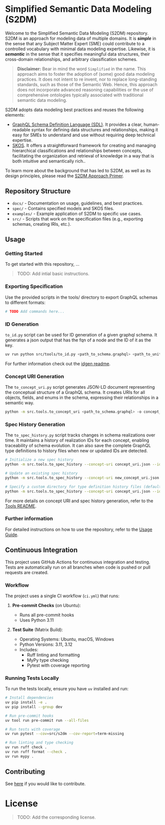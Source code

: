 # Simplified Semantic Data Modeling (S2DM)
Welcome to the Simplified Semantic Data Modeling (S2DM) repository.
S2DM is an approach for modeling data of multiple domains.
It is **_simple_** in the sense that any Subject Matter Expert (SME) could contribute to a controlled vocabulary with minimal data modeling expertise.
Likewise, it is **_semantic_** in the sense that it specifies meaningful data structures, their cross-domain relationships, and arbitrary classification schemes.

> **Disclaimer:** Bear in mind the word `Simplified` in the name.
This approach aims to foster the adoption of (some) good data modeling practices.
It does not intent to re invent, nor to replace long-standing standards, such as those of the Semantic Web.
Hence, this approach does not incorporate advanced reasoning capabilities or the use of comprehensive ontologies typically associated with traditional semantic data modeling.


S2DM adopts data modeling best practices and reuses the following elements:
- [GraphQL Schema Definition Language (SDL)](https://graphql.org/learn/schema/).
It provides a clear, human-readable syntax for defining data structures and relationships, making it easy for SMEs to understand and use without requiring deep technical expertise.
- [SKOS](https://www.w3.org/2004/02/skos/).
It offers a straightforward framework for creating and managing hierarchical classifications and relationships between concepts, facilitating the organization and retrieval of knowledge in a way that is both intuitive and semantically rich..

To learn more about the background that has led to S2DM, as well as its design principles, please read the [S2DM Approach Primer](docs/s2dm_approach_primer.md).
## Repository Structure

- `docs/` - Documentation on usage, guidelines, and best practices.
- `spec/` - Contains specified models and SKOS files.
- `examples/` - Example application of S2DM to specific use cases.
- `src/` - Scripts that work on the specification files (e.g., exporting schemas, creating IRIs, etc.).

## Usage
### Getting Started
To get started with this repository, ...
> TODO: Add intial basic instructions.

### Exporting Specification
Use the provided scripts in the tools/ directory to export GraphQL schemas to different formats:
```bash
# TODO Add commands here...
```

### ID Generation

`to_id.py` script can be used for ID generation of a given graphql schema.
It generates a json output that has the fqn of a node and the ID of it as the key.

```bash
uv run python src/tools/to_id.py <path_to_schema.graphql> <path_to_units.yaml> -o output.json
```

For further information check out the [idgen readme](src/idgen/README.md).

### Concept URI Generation

The `to_concept_uri.py` script generates JSON-LD document representing the conceptual structure of a GraphQL schema. It creates URIs for all objects, fields, and enums in the schema, expressing their relationships in a semantic way.

```bash
python -m src.tools.to_concept_uri <path_to_schema.graphql> -o concept_uri.json --namespace "https://example.org/vss#" --prefix "ns"
```

### Spec History Generation

The `to_spec_history.py` script tracks changes in schema realizations over time. It maintains a history of realization IDs for each concept, enabling traceability of schema evolution. It can also save the complete GraphQL type definitions to history files when new or updated IDs are detected.

```bash
# Initialize a new spec history
python -m src.tools.to_spec_history --concept-uri concept_uri.json --ids concept_ids.json --schema schema.graphql --output spec_history.json --init

# Update an existing spec history
python -m src.tools.to_spec_history --concept-uri new_concept_uri.json --ids new_concept_ids.json --schema schema.graphql --spec-history spec_history.json --output updated_spec_history.json --update

# Specify a custom directory for type definition history files (default is "./history")
python -m src.tools.to_spec_history --concept-uri concept_uri.json --ids concept_ids.json --schema schema.graphql --output spec_history.json --history-dir custom_history_dir --init
```

For more details on concept URI and spec history generation, refer to the [Tools README](src/tools/README.md).

### Further information
For detailed instructions on how to use the repository, refer to the [Usage Guide](docs/usage_guide.md).

## Continuous Integration

This project uses GitHub Actions for continuous integration and testing. Tests are automatically run on all branches when code is pushed or pull requests are created.

### Workflow

The project uses a single CI workflow (`ci.yml`) that runs:

1. **Pre-commit Checks** (on Ubuntu):
   - Runs all pre-commit hooks
   - Uses Python 3.11

2. **Test Suite** (Matrix Build):
   - Operating Systems: Ubuntu, macOS, Windows
   - Python Versions: 3.11, 3.12
   - Includes:
     - Ruff linting and formatting
     - MyPy type checking
     - Pytest with coverage reporting

### Running Tests Locally

To run the tests locally, ensure you have `uv` installed and run:

```bash
# Install dependencies
uv pip install -e .
uv pip install --group dev

# Run pre-commit hooks
uv tool run pre-commit run --all-files

# Run tests with coverage
uv run pytest --cov=src/s2dm --cov-report=term-missing

# Run linting and type checking
uv run ruff check .
uv run ruff format --check .
uv run mypy .
```

## Contributing

See [here](CONTRIBUTING.md) if you would like to contribute.

# License
> TODO: Add the corresponding license.
